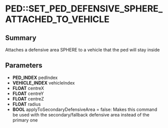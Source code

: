 # PED::SET_PED_DEFENSIVE_SPHERE_ATTACHED_TO_VEHICLE

## Summary
Attaches a defensive area SPHERE to a vehicle that the ped will stay inside

## Parameters
* **PED_INDEX** pedIndex
* **VEHICLE_INDEX** vehicleIndex
* **FLOAT** centreX
* **FLOAT** centreY
* **FLOAT** centreZ
* **FLOAT** radius
* **BOOL** applyToSecondaryDefensiveArea = false: Makes this command be used with the secondary/fallback defensive area instead of the primary one